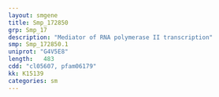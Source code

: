 ```yaml
---
layout: smgene
title: Smp_172850
grp: Smp_17
description: "Mediator of RNA polymerase II transcription"
smp: Smp_172850.1
uniprot: "G4V5E8"
length:   483
cdd: "cl05607, pfam06179"
kk: K15139
categories: sm
---
```

